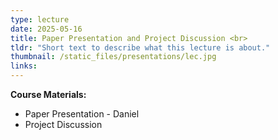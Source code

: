 ```yaml
---
type: lecture
date: 2025-05-16
title: Paper Presentation and Project Discussion <br>
tldr: "Short text to describe what this lecture is about."
thumbnail: /static_files/presentations/lec.jpg
links: 
---
```

**Course Materials:**
- Paper Presentation - Daniel
- Project Discussion
